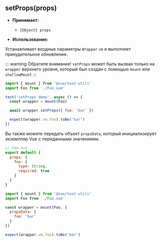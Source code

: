 ## setProps(props)

- **Принимает:**

  - `{Object} props`

- **Использование:**

Устанавливает входные параметры `Wrapper` `vm` и выполняет принудительное обновление.

::: warning Обратите внимание!
`setProps` может быть вызван только на `wrapper` верхнего уровня, который был создан с помощью `mount` или `shallowMount`
:::

```js
import { mount } from '@vue/test-utils'
import Foo from './Foo.vue'

test('setProps demo', async () => {
  const wrapper = mount(Foo)

  await wrapper.setProps({ foo: 'bar' })

  expect(wrapper.vm.foo).toBe('bar')
})
```

Вы также можете передать объект `propsData`, который инициализирует экземпляр Vue с переданными значениями.

```js
// Foo.vue
export default {
  props: {
    foo: {
      type: String,
      required: true
    }
  }
}
```

```js
import { mount } from '@vue/test-utils'
import Foo from './Foo.vue'

const wrapper = mount(Foo, {
  propsData: {
    foo: 'bar'
  }
})

expect(wrapper.vm.foo).toBe('bar')
```
